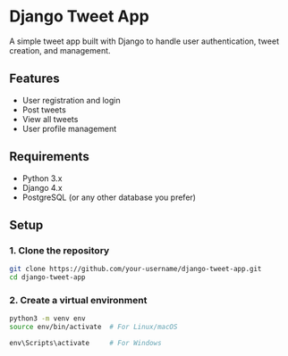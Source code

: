 # Django Tweet App

A simple tweet app built with Django to handle user authentication, tweet creation, and management.

## Features

- User registration and login
- Post tweets
- View all tweets
- User profile management

## Requirements

- Python 3.x
- Django 4.x
- PostgreSQL (or any other database you prefer)

## Setup

### 1. Clone the repository
```bash
git clone https://github.com/your-username/django-tweet-app.git
cd django-tweet-app
```

### 2. Create a virtual environment

```bash
python3 -m venv env
source env/bin/activate  # For Linux/macOS
```

```powershell
env\Scripts\activate     # For Windows
```

